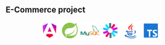 ## E-Commerce project

<p align="center">
    <img src="icons/angular_renaissance.png" height="50"/>
    <img src="icons/icons8-spring-boot-logo-240.png" height="50"/>
    <img src="icons/icons8-mysql-240.png" height="50"/>
    <img src="icons/icons8-jwt-240.png" height="50"/>
    <img src="icons/icons8-java-logo-240.png" height="50"/>
    <img src="icons/icons8-typescript-240.png" height="50"/>
</p>